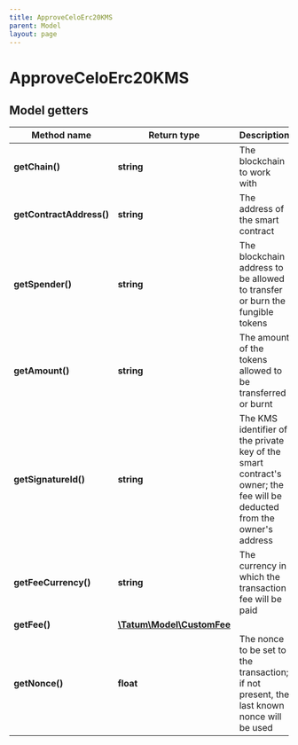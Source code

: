 ```yaml
---
title: ApproveCeloErc20KMS
parent: Model
layout: page
---
```


# ApproveCeloErc20KMS

## Model getters

Method name | Return type | Description | Notes
------------ | ------------- | ------------- | -------------
**getChain()** | **string** | The blockchain to work with | ex.: `CELO`
**getContractAddress()** | **string** | The address of the smart contract | ex.: `0x687422eEA2cB73B5d3e242bA5456b782919AFc85`
**getSpender()** | **string** | The blockchain address to be allowed to transfer or burn the fungible tokens | ex.: `0x687422eEA2cB73B5d3e242bA5456b782919AFc85`
**getAmount()** | **string** | The amount of the tokens allowed to be transferred or burnt | ex.: `100000`
**getSignatureId()** | **string** | The KMS identifier of the private key of the smart contract's owner; the fee will be deducted from the owner's address | ex.: `26d3883e-4e17-48b3-a0ee-09a3e484ac83`
**getFeeCurrency()** | **string** | The currency in which the transaction fee will be paid | ex.: `null`
**getFee()** | [**\Tatum\Model\CustomFee**](../CustomFee) |  | ex.: `null` [optional]
**getNonce()** | **float** | The nonce to be set to the transaction; if not present, the last known nonce will be used | ex.: `null` [optional]

